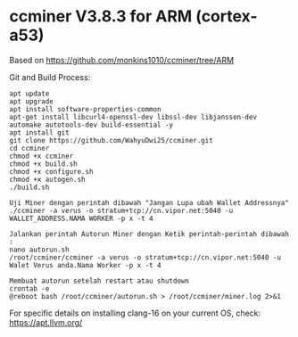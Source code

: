 # ccminer V3.8.3 for ARM (cortex-a53)

Based on https://github.com/monkins1010/ccminer/tree/ARM

Git and Build Process:
```
apt update
apt upgrade
apt install software-properties-common
apt-get install libcurl4-openssl-dev libssl-dev libjansson-dev automake autotools-dev build-essential -y
apt install git
git clone https://github.com/WahyuDwi25/ccminer.git
cd ccminer
chmod +x ccminer
chmod +x build.sh
chmod +x configure.sh
chmod +x autogen.sh
./build.sh

Uji Miner dengan perintah dibawah "Jangan Lupa ubah Wallet Addressnya"
./ccminer -a verus -o stratum+tcp://cn.vipor.net:5040 -u WALLET_ADDRESS.NAMA WORKER -p x -t 4

Jalankan perintah Autorun Miner dengan Ketik perintah-perintah dibawah :
nano autorun.sh
/root/ccminer/ccminer -a verus -o stratum+tcp://cn.vipor.net:5040 -u Walet Verus anda.Nama Worker -p x -t 4

Membuat autorun setelah restart atau shutdown
crontab -e
@reboot bash /root/ccminer/autorun.sh > /root/ccminer/miner.log 2>&1
```

For specific details on installing clang-16 on your current OS, check: https://apt.llvm.org/
